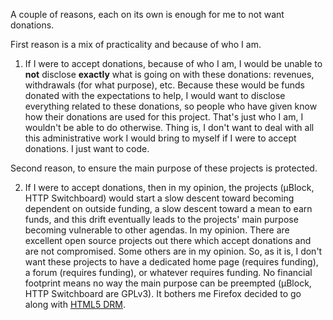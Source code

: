 A couple of reasons, each on its own is enough for me to not want donations.

First reason is a mix of practicality and because of who I am.

1) If I were to accept donations, because of who I am, I would be unable to **not** disclose **exactly** what is going on with these donations: revenues, withdrawals (for what purpose), etc. Because these would be funds donated with the expectations to help, I would want to disclose everything related to these donations, so people who have given know how their donations are used for this project. That's just who I am, I wouldn't be able to do otherwise. Thing is, I don't want to deal with all this administrative work I would bring to myself if I were to accept donations. I just want to code.

Second reason, to ensure the main purpose of these projects is protected.

2) If I were to accept donations, then in my opinion, the projects (µBlock, HTTP Switchboard) would start a slow descent toward becoming dependent on outside funding, a slow descent toward a mean to earn funds, and this drift eventually leads to the projects' main purpose becoming vulnerable to other agendas. In my opinion. There are excellent open source projects out there which accept donations and are not compromised. Some others are in my opinion. So, as it is, I don't want these projects to have a dedicated home page (requires funding), a forum (requires funding), or whatever requires funding. No financial footprint means no way the main purpose can be preempted (µBlock, HTTP Switchboard are GPLv3). It bothers me Firefox decided to go along with [HTML5 DRM](http://www.defectivebydesign.org/no-drm-in-html5).